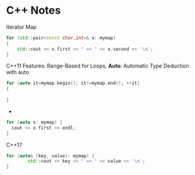 # C++ Notes

Iterator Map

```cpp
for (std::pair<const char,int>& x: mymap) 
{
    std::cout << x.first << " => " << x.second << '\n';
} 
```

C++11 Features: Range-Based for Loops, **Auto**: Automatic Type Deduction with auto

```cpp
for (auto it=mymap.begin(); it!=mymap.end(); ++it)
{
    
}
```

-

```cpp
for (auto x: mymap) {
  cout << x.first << endl;
}
```

C++17

```cpp
for (auto& [key, value]: mymap) {
        std::cout << key << " => " << value << '\n';
} 
```




